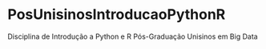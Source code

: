 # PosUnisinosIntroducaoPythonR
Disciplina de Introdução a Python e R Pós-Graduação Unisinos em Big Data
